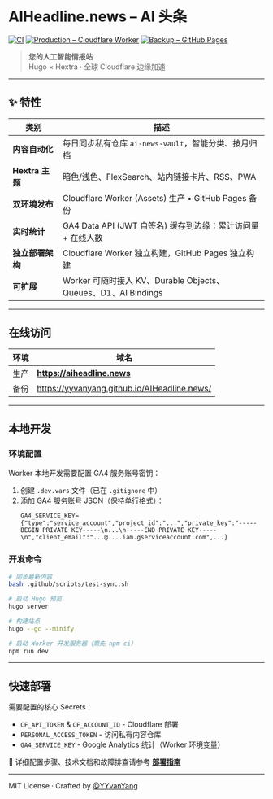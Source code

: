 # AIHeadline.news – AI 头条
[![CI](https://github.com/YYvanYang/AIHeadline.news/actions/workflows/deploy.yml/badge.svg)](https://github.com/YYvanYang/AIHeadline.news/actions/workflows/deploy.yml)
[![Production – Cloudflare Worker](https://img.shields.io/badge/Cloudflare%20Worker-Live-success?logo=cloudflare)](https://aiheadline.news)
[![Backup – GitHub Pages](https://img.shields.io/badge/GitHub%20Pages-Backup-blue?logo=github)](https://yyvanyang.github.io/AIHeadline.news/)

> **您的人工智能情报站**  
> Hugo × Hextra · 全球 Cloudflare 边缘加速

---

## ✨ 特性

| 类别 | 描述 |
|------|------|
| **内容自动化** | 每日同步私有仓库 `ai-news-vault`，智能分类、按月归档 |
| **Hextra 主题** | 暗色/浅色、FlexSearch、站内链接卡片、RSS、PWA |
| **双环境发布** | Cloudflare Worker (Assets) 生产 • GitHub Pages 备份 |
| **实时统计** | GA4 Data API (JWT 自签名) 缓存到边缘：累计访问量 + 在线人数 |
| **独立部署架构** | Cloudflare Worker 独立构建，GitHub Pages 独立构建 |
| **可扩展** | Worker 可随时接入 KV、Durable Objects、Queues、D1、AI Bindings |

---

## 在线访问

| 环境 | 域名 |
|------|------|
| 生产 | **https://aiheadline.news** |
| 备份 | https://yyvanyang.github.io/AIHeadline.news/ |

---


## 本地开发

### 环境配置

Worker 本地开发需要配置 GA4 服务账号密钥：

1. 创建 `.dev.vars` 文件（已在 `.gitignore` 中）
2. 添加 GA4 服务账号 JSON（保持单行格式）：
   ```
   GA4_SERVICE_KEY={"type":"service_account","project_id":"...","private_key":"-----BEGIN PRIVATE KEY-----\n...\n-----END PRIVATE KEY-----\n","client_email":"...@....iam.gserviceaccount.com",...}
   ```

### 开发命令

```bash
# 同步最新内容
bash .github/scripts/test-sync.sh

# 启动 Hugo 预览
hugo server

# 构建站点
hugo --gc --minify

# 启动 Worker 开发服务器（需先 npm ci）
npm run dev
```

---

## 快速部署

需要配置的核心 Secrets：
- `CF_API_TOKEN` & `CF_ACCOUNT_ID` - Cloudflare 部署
- `PERSONAL_ACCESS_TOKEN` - 访问私有内容仓库
- `GA4_SERVICE_KEY` - Google Analytics 统计（Worker 环境变量）

📖 详细配置步骤、技术文档和故障排查请参考 [**部署指南**](docs/deployment-guide.md)

---

MIT License · Crafted by [@YYvanYang](https://github.com/YYvanYang)